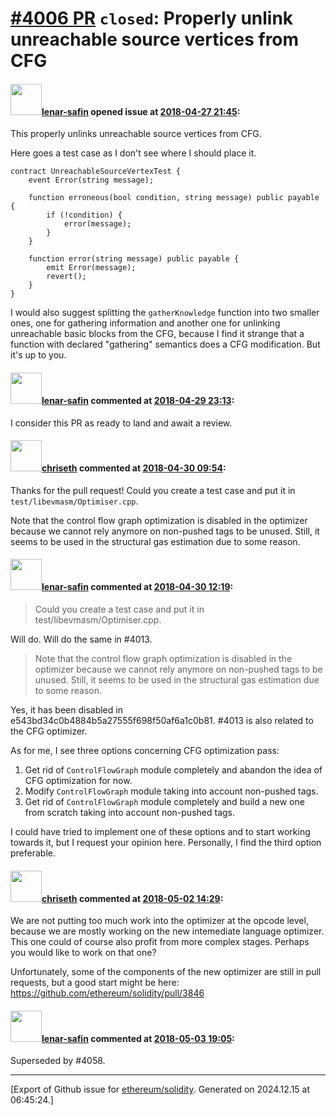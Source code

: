 # [\#4006 PR](https://github.com/ethereum/solidity/pull/4006) `closed`: Properly unlink unreachable source vertices from CFG

#### <img src="https://avatars.githubusercontent.com/u/30412138?v=4" width="50">[lenar-safin](https://github.com/lenar-safin) opened issue at [2018-04-27 21:45](https://github.com/ethereum/solidity/pull/4006):

This properly unlinks unreachable source vertices from CFG.

Here goes a test case as I don't see where I should place it.

```
contract UnreachableSourceVertexTest {
    event Error(string message);

    function erroneous(bool condition, string message) public payable {
        if (!condition) {
            error(message);
        }
    }

    function error(string message) public payable {
        emit Error(message);
        revert();
    }
}
```

I would also suggest splitting the `gatherKnowledge` function into two smaller ones, one for gathering information and another one for unlinking unreachable basic blocks from the CFG, because I find it strange that a function with declared "gathering" semantics does a CFG modification. But it's up to you.

#### <img src="https://avatars.githubusercontent.com/u/30412138?v=4" width="50">[lenar-safin](https://github.com/lenar-safin) commented at [2018-04-29 23:13](https://github.com/ethereum/solidity/pull/4006#issuecomment-385289423):

 I consider this PR as ready to land and await a review.

#### <img src="https://avatars.githubusercontent.com/u/9073706?v=4" width="50">[chriseth](https://github.com/chriseth) commented at [2018-04-30 09:54](https://github.com/ethereum/solidity/pull/4006#issuecomment-385355248):

Thanks for the pull request! Could you create a test case and put it in `test/libevmasm/Optimiser.cpp`.

Note that the control flow graph optimization is disabled in the optimizer because we cannot rely anymore on non-pushed tags to be unused. Still, it seems to be used in the structural gas estimation due to some reason.

#### <img src="https://avatars.githubusercontent.com/u/30412138?v=4" width="50">[lenar-safin](https://github.com/lenar-safin) commented at [2018-04-30 12:19](https://github.com/ethereum/solidity/pull/4006#issuecomment-385382274):

> Could you create a test case and put it in test/libevmasm/Optimiser.cpp.

Will do. Will do the same in #4013.

> Note that the control flow graph optimization is disabled in the optimizer because we cannot rely anymore on non-pushed tags to be unused. Still, it seems to be used in the structural gas estimation due to some reason.

Yes, it has been disabled in e543bd34c0b4884b5a27555f698f50af6a1c0b81. #4013 is also related to the CFG optimizer.

As for me, I see three options concerning CFG optimization pass:

1. Get rid of `ControlFlowGraph` module completely and abandon the idea of CFG optimization for now.
2. Modify `ControlFlowGraph` module taking into account non-pushed tags.
3. Get rid of `ControlFlowGraph` module completely and build a new one from scratch taking into account non-pushed tags.

I could have tried to implement one of these options and to start working towards it, but I request your opinion here. Personally, I find the third option preferable.

#### <img src="https://avatars.githubusercontent.com/u/9073706?v=4" width="50">[chriseth](https://github.com/chriseth) commented at [2018-05-02 14:29](https://github.com/ethereum/solidity/pull/4006#issuecomment-385997346):

We are not putting too much work into the optimizer at the opcode level, because we are mostly working on the new intemediate language optimizer. This one could of course also profit from more complex stages. Perhaps you would like to work on that one?

Unfortunately, some of the components of the new optimizer are still in pull requests, but a good start might be here: https://github.com/ethereum/solidity/pull/3846

#### <img src="https://avatars.githubusercontent.com/u/30412138?v=4" width="50">[lenar-safin](https://github.com/lenar-safin) commented at [2018-05-03 19:05](https://github.com/ethereum/solidity/pull/4006#issuecomment-386403622):

Superseded by #4058.


-------------------------------------------------------------------------------



[Export of Github issue for [ethereum/solidity](https://github.com/ethereum/solidity). Generated on 2024.12.15 at 06:45:24.]
